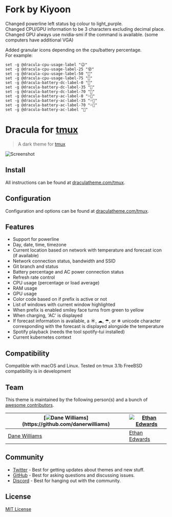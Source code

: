 # Fork by Kiyoon
Changed powerline left status bg colour to light_purple.  
Changed CPU/GPU information to be 3 characters excluding decimal place.  
Changed GPU always use nvidia-smi if the command is available. (some computers have additional VGA)

Added granular icons depending on the cpu/battery percentage.  
For example:  

```tmux
set -g @dracula-cpu-usage-label "😉"
set -g @dracula-cpu-usage-label-25 "😵"
set -g @dracula-cpu-usage-label-50 "🤕"
set -g @dracula-cpu-usage-label-75 "🤯"
set -g @dracula-battery-dc-label-0 "🌱"
set -g @dracula-battery-dc-label-35 "🌿"
set -g @dracula-battery-dc-label-70 "🥕"
set -g @dracula-battery-ac-label-0 "💦🌱"
set -g @dracula-battery-ac-label-35 "💦🌿"
set -g @dracula-battery-ac-label-70 "💦🥕"
set -g @dracula-battery-ac-label "🏡"
```

# Dracula for [tmux](https://github.com/tmux/tmux/wiki)

> A dark theme for [tmux](https://github.com/tmux/tmux/wiki)

![Screenshot](./screenshot.png)

## Install

All instructions can be found at [draculatheme.com/tmux](https://draculatheme.com/tmux).

## Configuration

Configuration and options can be found at [draculatheme.com/tmux](https://draculatheme.com/tmux).

## Features

- Support for powerline
- Day, date, time, timezone
- Current location based on network with temperature and forecast icon (if available)
- Network connection status, bandwidth and SSID
- Git branch and status
- Battery percentage and AC power connection status
- Refresh rate control
- CPU usage (percentage or load average)
- RAM usage
- GPU usage
- Color code based on if prefix is active or not
- List of windows with current window highlighted
- When prefix is enabled smiley face turns from green to yellow
- When charging, 'AC' is displayed
- If forecast information is available, a ☀, ☁, ☂, or ❄ unicode character corresponding with the forecast is displayed alongside the temperature
- Spotify playback (needs the tool spotify-tui installed)
- Current kubernetes context

## Compatibility

Compatible with macOS and Linux. Tested on tmux 3.1b
FreeBSD compatibility is in development

## Team

This theme is maintained by the following person(s) and a bunch of [awesome contributors](https://github.com/dracula/tmux/graphs/contributors).

| [![Dane Williams](https://avatars2.githubusercontent.com/u/22798229?s=70&v=4",)](https://github.com/danerwilliams) | [![Ethan Edwards](https://avatars1.githubusercontent.com/u/60861925?s=70&v=4)](https://github.com/ethancedwards8) |
| ------------------------------------------------------------------------------------------------------------------ | ----------------------------------------------------------------------------------------------------------------- |
| [Dane Williams](https://github.com/danerwilliams)                                                                  | [Ethan Edwards](https://github.com/ethancedwards8)                                                                |

## Community

- [Twitter](https://twitter.com/draculatheme) - Best for getting updates about themes and new stuff.
- [GitHub](https://github.com/dracula/dracula-theme/discussions) - Best for asking questions and discussing issues.
- [Discord](https://draculatheme.com/discord-invite) - Best for hanging out with the community.

## License

[MIT License](./LICENSE)
